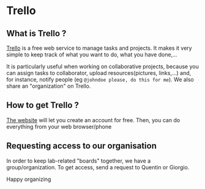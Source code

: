 Trello
====================



What is Trello ?
--------------------
[Trello](https://trello.com/tour) is a free web service to manage tasks and projects.
It makes it very simple to keep track of what you want to do, what you have done,...

It is particularly useful when working on collaborative projects, because you can assign tasks to collaborator,
upload resources(pictures, links,...) and, for instance, notify people (eg `@johndoe please, do this for me`).
We also share an "organization" on Trello.

How to get Trello ?
--------------------
[The website](https://trello.com/) will let you create an account for free.
Then, you can do everything from your web browser/phone


Requesting access to our organisation
---------------------
In order to keep lab-related "boards" together, we have a group/organization.
To get access, send a request to Quentin or Giorgio.


Happy organizing
